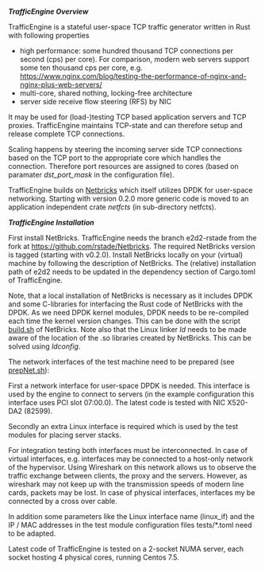 _**TrafficEngine Overview**_

TrafficEngine is a stateful user-space TCP traffic generator written in Rust with following properties
* high performance: some hundred thousand TCP connections per second (cps) per core). For comparison, modern web servers support some ten thousand cps per core, e.g. https://www.nginx.com/blog/testing-the-performance-of-nginx-and-nginx-plus-web-servers/
* multi-core, shared nothing, locking-free architecture 
* server side receive flow steering (RFS) by NIC

It may be used for (load-)testing  TCP based application servers and TCP proxies. TrafficEngine maintains TCP-state and can therefore setup and release complete TCP connections.

Scaling happens by steering the incoming server side TCP connections based on the TCP port to the appropriate core which handles the connection.  Therefore port resources are assigned to cores (based on paramater _dst_port_mask_ in the configuration file).    

TrafficEngine builds on [Netbricks](https://github.com/NetSys/NetBricks) which itself utilizes DPDK for user-space networking. Starting with version 0.2.0 more generic code is moved to an application independent crate _netfcts_ (in sub-directory netfcts).

_**TrafficEngine Installation**_

First install NetBricks. TrafficEngine needs the branch e2d2-rstade from the fork at https://github.com/rstade/Netbricks. The required NetBricks version is tagged (starting with v0.2.0). Install NetBricks locally on your (virtual) machine by following the description of NetBricks. The (relative) installation path of e2d2 needs to be updated in the dependency section of Cargo.toml of TrafficEngine. 

Note, that a local installation of NetBricks is necessary as it includes DPDK and some C-libraries for interfacing the Rust code of NetBricks with the DPDK. As we need DPDK kernel modules, DPDK needs to be re-compiled each time the kernel version changes. This can be done with the script [build.sh](https://github.com/rstade/NetBricks/blob/e2d2-0-1-1/build.sh) of NetBricks. Note also that the Linux linker _ld_ needs to be made aware of the location of the .so libraries created by NetBricks. This can be solved using _ldconfig_.

The network interfaces of the test machine need to be prepared (see [prepNet.sh](https://github.com/silverengine-de/proxyengine/blob/master/prepNet.sh)): 

First a network interface for user-space DPDK is needed. This interface is used by the engine to connect to servers (in the example configuration this interface uses PCI slot 07:00.0). The latest code is tested with NIC X520-DA2 (82599).

Secondly an extra Linux interface is required which is used by the test modules for placing server stacks.

For integration testing both interfaces must be interconnected. In case of virtual interfaces, e.g. interfaces may be connected to a host-only network of the hypervisor. Using Wireshark on this network allows us to observe the traffic exchange between clients, the proxy and the servers. However, as wireshark may not keep up with the transmission speeds of modern line cards, packets may be lost. In case of physical interfaces, interfaces my be connected by a cross over cable.

In addition some parameters like the Linux interface name (linux_if) and the IP / MAC addresses in the test module configuration files  tests/*.toml need to be adapted. 

Latest code of TrafficEngine is tested on a 2-socket NUMA server, each socket hosting 4 physical cores, running Centos 7.5.


